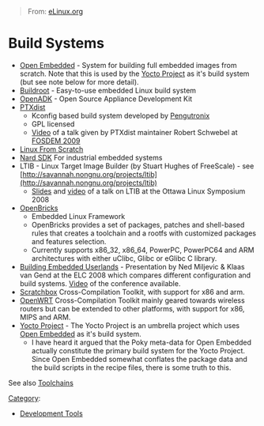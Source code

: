 > From: [eLinux.org](http://eLinux.org/Build_Systems "http://eLinux.org/Build_Systems")


# Build Systems



-   [Open Embedded](http://eLinux.org/Open_Embedded "Open Embedded") - System for
    building full embedded images from scratch. Note that this is used
    by the [Yocto Project](http://eLinux.org/Yocto_Project "Yocto Project") as it's build
    system (but see note below for more detail).
-   [Buildroot](http://eLinux.org/Buildroot "Buildroot") - Easy-to-use embedded Linux
    build system
-   [OpenADK](http://www.openadk.org) - Open Source Appliance
    Development Kit
-   [PTXdist](http://www.pengutronix.de/software/ptxdist/index_en.html)
    -   Kconfig based build system developed by
        [Pengutronix](http://www.pengutronix.de/index_en.html)
    -   GPL licensed
    -   [Video](http://free-electrons.com/pub/video/2009/fosdem/fosdem2009-schwebel-ptxdist.ogv)
        of a talk given by PTXdist maintainer Robert Schwebel at [FOSDEM
        2009](http://www.fosdem.org)
-   [Linux From Scratch](http://www.linuxfromscratch.org/)
-   [Nard SDK](http://www.arbetsmyra.dyndns.org/nard/) For industrial
    embedded systems
-   LTIB - Linux Target Image Builder (by Stuart Hughes of FreeScale) -
    see
    [http://savannah.nongnu.org/projects/ltib](http://savannah.nongnu.org/projects/ltib)
    -   [Slides](http://www.bitshrine.org/celf_ltib_bof_v1.2.pdf) and
        [video](http://free-electrons.com/pub/video/2008/ols/ols2008-stuart-hughes-ltib.ogg)
        of a talk on LTIB at the Ottawa Linux Symposium 2008
-   [OpenBricks](http://eLinux.org/index.php?title=OpenBricks&action=edit&redlink=1 "OpenBricks (page does not exist)")
    - Embedded Linux Framework
    -   OpenBricks provides a set of packages, patches and shell-based
        rules that creates a toolchain and a rootfs with customized
        packages and features selection.
    -   Currently supports x86\_32, x86\_64, PowerPC, PowerPC64 and ARM
        architectures with either uClibc, Glibc or eGlibc C library.
-   [Building Embedded
    Userlands](http://www.mvista.com/download/fetchdoc.php?docid=342) -
    Presentation by Ned Miljevic & Klaas van Gend at the ELC 2008 which
    compares different configuration and build systems.
    [Video](http://free-electrons.com/pub/video/2008/elce/elce2008-miljevic-van-gend-embedded-userlands.ogv)
    of the conference available.
-   [Scratchbox](http://eLinux.org/Scratchbox "Scratchbox") Cross-Compilation Toolkit,
    with support for x86 and arm.
-   [OpenWRT](http://eLinux.org/Open_Wrt "Open Wrt") Cross-Compilation Toolkit mainly
    geared towards wireless routers but can be extended to other
    platforms, with support for x86, MIPS and ARM.
-   [Yocto Project](http://eLinux.org/Yocto_Project "Yocto Project") - The Yocto Project
    is an umbrella project which uses [Open
    Embedded](http://eLinux.org/Open_Embedded "Open Embedded") as it's build system.
    -   I have heard it argued that the Poky meta-data for Open Embedded
        actually constitute the primary build system for the Yocto
        Project. Since Open Embedded somewhat conflates the package data
        and the build scripts in the recipe files, there is some truth
        to this.

See also [Toolchains](../../../toolbox/dev_tools/Toolchains/Toolchains.md "Toolchains")


[Category](http://eLinux.org/Special:Categories "Special:Categories"):

-   [Development
    Tools](http://eLinux.org/Category:Development_Tools "Category:Development Tools")

